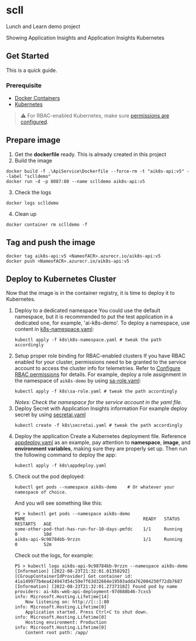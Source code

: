 # scll
Lunch and Learn demo project

Showing Application Insights and Application Insights Kubernetes

## Get Started

This is a quick guide.

### Prerequisite

* [Docker Containers](https://www.docker.com/)
* [Kubernetes](https://kubernetes.io/)

> ⚠️ For RBAC-enabled Kubernetes, make sure [permissions are configured](./k8s/configure-rbac-permissions.md).

## Prepare image
1. Get the **dockerfile** ready. This is already created in this project
2. Build the image
```shell
docker build -f .\ApiService\Dockerfile --force-rm -t "aik8s-api:v5" --label "sclldemo"
docker run -d -p 8087:80 --name sclldemo aik8s-api:v5  
```
3. Check the logs
```shell
docker logs sclldemo
```
4. Clean up
```shell
docker container rm sclldemo -f
``` 

## Tag and push the image
```shell
docker tag aik8s-api:v5 <NameofACR>.azurecr.io/aik8s-api:v5 
docker push <NameofACR>.azurecr.io/aik8s-api:v5 
```

## Deploy to Kubernetes Cluster
Now that the image is in the container registry, it is time to deploy it to Kubernetes.
1. Deploy to a dedicated namespace
    You could use the default namespace, but it is recommended to put the test application in a dedicated one, for example, 'ai-k8s-demo'. To deploy a namespace, use content in [k8s-namespace.yaml](/k8s/k8s-namespace.yaml):
    ```shell
    kubectl apply -f k8s\k8s-namespace.yaml # tweak the path accordingly
    ```
2. Setup proper role binding for RBAC-enabled clusters
    If you have RBAC enabled for your cluster, permissions need to be granted to the service account to access the cluster info for telemetries. Refer to [Configure RBAC permissions](./k8s//configure-rbac-permissions.md) for details.
    For example, deploy a role assignment in the namespace of `aik8s-demo` by using [sa-role.yaml](/k8s/sa-role.yaml):
    ```shell
    kubectl apply -f k8s\sa-role.yaml # tweak the path accordingly
    ```
    _Notes: Check the namespace for the service account in the yaml file._
3. Deploy Secret with Application Insights information
    For example deploy secret by using [secretai.yaml](/k8s/secretai.yaml)
    ```shell
    kubectl create -f k8s\secretai.yaml # tweak the path accordingly
    ```
4. Deploy the application
    Create a Kubernetes deployment file. Reference [appdeploy.yaml](/k8s/appdeploy.yaml) as an example, pay attention to **namespace**, **image**, and **environment variables**, making sure they are properly set up.
    Then run the following command to deploy the app:
    ```shell
    kubectl apply -f k8s\appdeploy.yaml
    ```
5. Check out the pod deployed:
    ```shell
    kubectl get pods --namespace aik8s-demo    # Or whatever your namespace of choice.
    ```
    And you will see something like this:
    ```
    PS > kubectl get pods --namespace aik8s-demo
    NAME                                             READY   STATUS    RESTARTS   AGE
    some-other-pod-that-has-run-for-10-days-pmfdc    1/1     Running   0          10d
    aik8s-api-9c98784bb-9rzzn                        1/1     Running   0          52m
    ```
    Check out the logs, for example:
    ```shell
    PS > kubectl logs aik8s-api-9c98784bb-9rzzn --namespace aik8s-demo
    [Information] [2022-08-23T21:32:01.0135029Z] [CGroupContainerIdProvider] Got container id: 41a149977b4ea424947d54c59e7f63d32664e19503adda762004250f72db7687
    [Information] [2022-08-23T21:32:01.2737318Z] Found pod by name providers: ai-k8s-web-api-deployment-97d688b46-7cxs5
    info: Microsoft.Hosting.Lifetime[14]
        Now listening on: http://[::]:80
    info: Microsoft.Hosting.Lifetime[0]
        Application started. Press Ctrl+C to shut down.
    info: Microsoft.Hosting.Lifetime[0]
        Hosting environment: Production
    info: Microsoft.Hosting.Lifetime[0]
        Content root path: /app/
    ```
